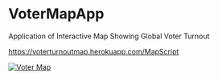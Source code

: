 # VoterMapApp
Application of Interactive Map Showing Global Voter Turnout

https://voterturnoutmap.herokuapp.com/MapScript

[![Voter Map](https://i.imgur.com/imV5Fut.png)](https://voterturnoutmap.herokuapp.com/MapScript)

